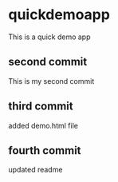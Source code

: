 # quickdemoapp
This is a quick demo app

## second commit
This is my second commit

## third commit
added demo.html file

## fourth commit
updated readme